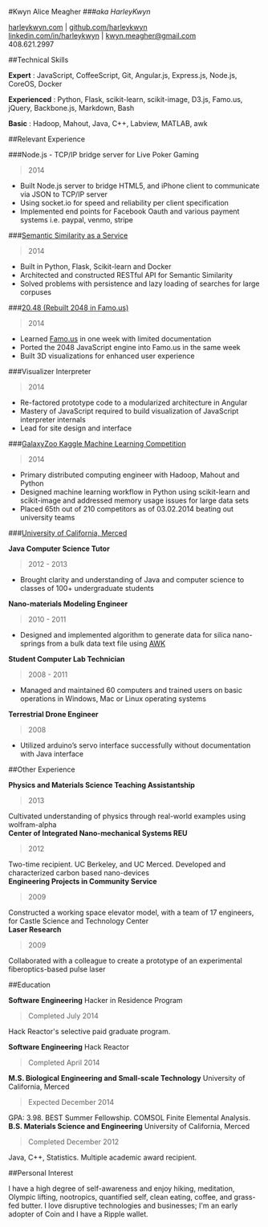 #Kwyn Alice Meagher 
###_aka HarleyKwyn_
<div class="contact_info" markdown="1">

[harleykwyn.com](http://harleykwyn.com) | [github.com/harleykwyn](http://github.com/HarleyKwyn)  
[linkedin.com/in/harleykwyn](http://linkedin.com/in/harleykwyn) | [kwyn.meagher@gmail.com](kwyn.meagher@gmail.com)  
408.621.2997
</div>

##Technical Skills

__Expert__ :  JavaScript, CoffeeScript, Git, Angular.js, Express.js, Node.js, CoreOS, Docker  

__Experienced__ :  Python, Flask, scikit-learn, scikit-image, D3.js, Famo.us, jQuery, Backbone.js, Markdown, Bash  

__Basic__ :  Hadoop, Mahout, Java, C++, Labview, MATLAB, awk  

##Relevant Experience

###Node.js - TCP/IP bridge server for Live Poker Gaming
>2014

 - Built Node.js server to bridge HTML5, and iPhone client to communicate via JSON to TCP/IP server
 - Using socket.io for speed and reliability per client specification 
 - Implemented end points for Facebook Oauth and various payment systems i.e. paypal, venmo, stripe

###[Semantic Similarity as a Service](https://github.com/HarleyKwyn/sklearn)
>2014

 - Built in Python, Flask, Scikit-learn and Docker
 - Architected and constructed RESTful API for Semantic Similarity
 - Solved problems with persistence and lazy loading of searches for large corpuses

###[20.48 (Rebuilt 2048 in Famo.us)](http://harleykwyn.com/20.48/)
>2014

 - Learned [Famo.us](https://famo.us) in one week with limited documentation
 - Ported the 2048 JavaScript engine into Famo.us in the same week
 - Built 3D visualizations for enhanced user experience

###Visualizer Interpreter
>2014

  - Re-factored prototype code to a modularized architecture in Angular
  - Mastery of JavaScript required to build visualization of JavaScript interpreter internals
  - Lead for site design and interface

###[GalaxyZoo Kaggle Machine Learning Competition](http://galaxyquest.herokuapp.com/)
>2014

 - Primary distributed computing engineer with Hadoop, Mahout and Python
 - Designed machine learning workflow in Python using scikit-learn and scikit-image and addressed memory usage issues for large data sets
 - Placed 65th out of 210 competitors as of 03.02.2014 beating out university teams

###[University of California, Merced](http://www.ucmerced.edu/)

__Java Computer Science Tutor__ 
>2012 - 2013  

 - Brought clarity and understanding of Java and computer science to classes of 100+ undergraduate students  

__Nano-materials Modeling Engineer__ 
>2010 - 2011  

 - Designed and implemented algorithm to generate data for silica nano-springs from a bulk data text file using [AWK](http://en.wikipedia.org/wiki/AWK)

__Student Computer Lab Technician__ 
>2008 - 2011  

 - Managed and maintained 60 computers and trained users on basic operations in Windows, Mac or Linux operating systems  

__Terrestrial Drone Engineer__ 
>2008 

 - Utilized arduino’s servo  interface successfully without documentation with Java interface

##Other Experience

__Physics and Materials Science Teaching Assistantship__
>2013  

Cultivated understanding of physics through real-world examples using wolfram-alpha  
__Center of Integrated Nano-mechanical Systems REU__ 
>2012

Two-time recipient. UC Berkeley, and UC Merced. Developed and characterized carbon based nano-devices  
__Engineering Projects in Community Service__ 
>2009  

Constructed a working space elevator model, with a team of 17 engineers, for Castle Science and Technology Center  
__Laser Research__ 
>2009  

Collaborated with a colleague to create a prototype of an experimental fiberoptics-based pulse laser

##Education

__Software Engineering__ Hacker in Residence Program
>Completed July 2014

Hack Reactor's selective paid graduate program.

__Software Engineering__ Hack Reactor
>Completed April 2014 

__M.S. Biological Engineering and Small-scale Technology__ University of California, Merced  
>Expected December 2014  

GPA: 3.98. BEST Summer Fellowship. COMSOL Finite Elemental Analysis.  
__B.S. Materials Science and Engineering__ University of California, Merced 
>Completed December 2012  

Java, C++, Statistics. Multiple academic award recipient.

##Personal Interest

  I have a high degree of self-awareness and enjoy hiking, meditation, Olympic lifting, nootropics, quantified self, clean eating, coffee, and grass-fed butter. I love disruptive technologies and businesses; I'm an early adopter of Coin and I have a Ripple wallet.

  
